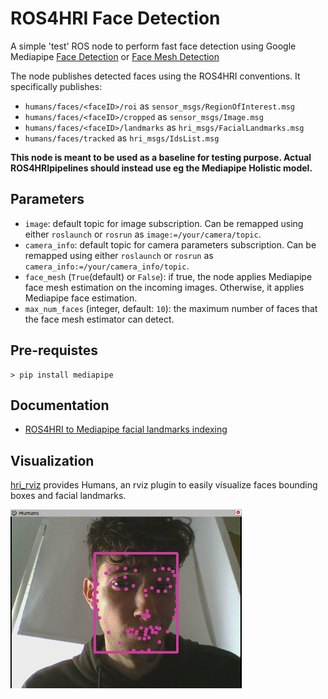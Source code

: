 ROS4HRI Face Detection
======================

A simple 'test' ROS node to perform fast face detection using Google Mediapipe
[Face Detection](https://google.github.io/mediapipe/solutions/face_detection)
or [Face Mesh 
Detection](https://google.github.io/mediapipe/solutions/face_mesh.html)


The node publishes detected faces using the ROS4HRI conventions. 
It specifically publishes:

- `humans/faces/<faceID>/roi` as `sensor_msgs/RegionOfInterest.msg`
- `humans/faces/<faceID>/cropped` as `sensor_msgs/Image.msg`
- `humans/faces/<faceID>/landmarks` as `hri_msgs/FacialLandmarks.msg`
- `humans/faces/tracked` as `hri_msgs/IdsList.msg`

**This node is meant to be used as a baseline for testing purpose. 
Actual ROS4HRIpipelines should instead use eg the Mediapipe 
Holistic model.**

Parameters
----------

- ``image``: default topic for image subscription. Can be remapped
  using either ``roslaunch`` or ``rosrun`` as ``image:=/your/camera/topic``.   
- ``camera_info``: default topic for camera parameters subscription. 
  Can be remapped using either ``roslaunch`` or ``rosrun`` as 
  ``camera_info:=/your/camera_info/topic``.
- ``face_mesh`` (``True``(default) or ``False``): if true, the node applies 
  Mediapipe face mesh estimation on the incoming images. Otherwise, it applies
  Mediapipe face estimation. 
- ``max_num_faces`` (integer, default: ``10``): 
  the maximum number of faces that the face mesh estimator can detect.

Pre-requistes
-------------

```
> pip install mediapipe
```
Documentation
-------------

- [ROS4HRI to Mediapipe facial 
landmarks indexing](doc/mediapipe_face_mesh_2_ros4hri.md)

Visualization
-------------

[hri_rviz](../hri_rviz) provides Humans, an rviz plugin to easily visualize 
faces bounding boxes and facial landmarks.

![features visualization in RViz](doc/visualization.png)